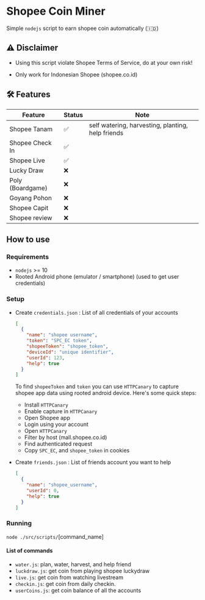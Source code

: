 # Shopee Coin Miner

Simple `nodejs` script to earn shopee coin automatically (🇮🇩)

## ⚠️ Disclaimer

- Using this script violate Shopee Terms of Service, do at your own risk!

- Only work for Indonesian Shopee (shopee.co.id)

## 🛠️ Features

| Feature          | Status | Note                                              |
| ---------------- | ------ | ------------------------------------------------- |
| Shopee Tanam     | ✅     | self watering, harvesting, planting, help friends |
| Shopee Check In  | ✅     |
| Shopee Live      | ✅     |
| Lucky Draw       | ❌     |
| Poly (Boardgame) | ❌     |
| Goyang Pohon     | ❌     |
| Shopee Capit     | ❌     |
| Shopee review    | ❌     |

## How to use

### Requirements

- `nodejs` >= 10
- Rooted Android phone (emulator / smartphone) (used to get user credentials)

### Setup

- Create `credentials.json` : List of all credentials of your accounts

  ```json
  [
    {
      "name": "shopee username",
      "token": "SPC_EC token",
      "shopeeToken": "shopee_token",
      "deviceId": "unique identifier",
      "userId": 123,
      "help": true
    }
  ]
  ```

  To find `shopeeToken` and `token` you can use `HTTPCanary` to capture shopee app data using rooted android device. Here's some quick steps:

  - Install `HTTPCanary`
  - Enable capture in `HTTPCanary`
  - Open Shopee app
  - Login using your account
  - Open `HTTPCanary`
  - Filter by host (mall.shopee.co.id)
  - Find authenticated request
  - Copy `SPC_EC`, and `shopee_token` in cookies

- Create `friends.json` : List of friends account you want to help
  ```json
  [
    {
      "name": "shopee_username",
      "userId": 0,
      "help": true
    }
  ]
  ```

### Running

`node ./src/scripts/`[command_name]

#### List of commands

- `water.js`: plan, water, harvest, and help friend
- `luckdraw.js`: get coin from playing shopee luckydraw
- `live.js`: get coin from watching livestream
- `checkin.js`: get coin from daily checkin.
- `userCoins.js`: get coin balance of all the accounts
